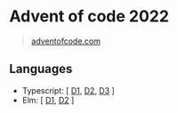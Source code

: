 # Advent of code 2022

> [adventofcode.com](https://adventofcode.com/2022/)

## Languages

- Typescript: [ [D1](ts/src/d1/main.ts), [D2](ts/src/d2/main.ts), [D3](ts/src/d3/main.ts) ]
- Elm: [ [D1](elm/d1/Day1.elm), [D2](elm/d2/Day2.elm) ]

